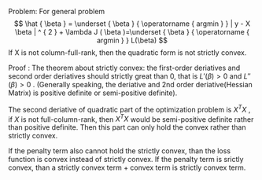 Problem: For general problem
$$
\hat { \beta } = \underset { \beta } { \operatorname { argmin } } | y - X \beta | ^ { 2 } + \lambda J ( \beta )=\underset { \beta } { \operatorname { argmin } } L(\beta)
$$
If X is not column-full-rank, then the quadratic form is not strictly convex. 

Proof : The theorem about strictly convex: the first-order deriatives and second order deriatives should strictly great than 0, that is $L'(\beta)>0$ and $L''(\beta)>0$ . (Generally speaking, the deriative and 2nd order deriative(Hessian Matrix) is positive definite or semi-positive definite).

The second deriative of quadratic part of the optimization problem is $X^TX$ , if $X$ is not full-column-rank, then $X^TX$ would be semi-positive definite rather than positive definite. Then this part can only hold the convex rather than strictly convex. 

If the penalty term also cannot hold the strictly convex, than the loss function is convex instead of strictly convex. If the penalty term is srictly convex, than a strictly convex term + convex term is strictly convex term. 